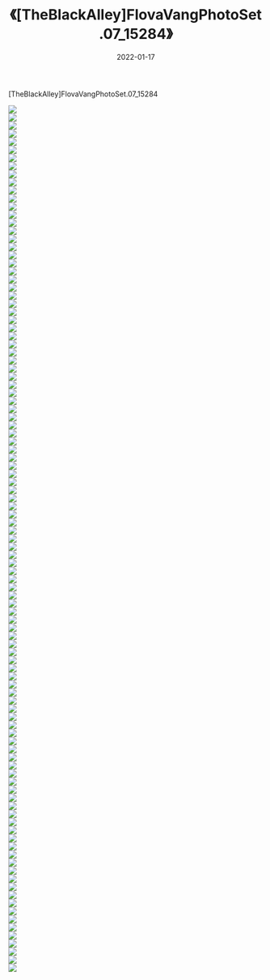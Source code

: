 ﻿---
layout: post
title:  《[TheBlackAlley]FlovaVangPhotoSet.07_15284》
date:   2022-01-17
img: http://imgx.orgx.ga/漏D/2022/[TheBlackAlley]FlovaVangPhotoSet.07_15284/000.jpg
categories: [美女, 清纯, 唯美]
---

[TheBlackAlley]FlovaVangPhotoSet.07_15284

  ![](http://imgx.orgx.ga/漏D/2022/[TheBlackAlley]FlovaVangPhotoSet.07_15284/001.jpg) <br> ![](http://imgx.orgx.ga/漏D/2022/[TheBlackAlley]FlovaVangPhotoSet.07_15284/002.jpg) <br> ![](http://imgx.orgx.ga/漏D/2022/[TheBlackAlley]FlovaVangPhotoSet.07_15284/003.jpg) <br> ![](http://imgx.orgx.ga/漏D/2022/[TheBlackAlley]FlovaVangPhotoSet.07_15284/004.jpg) <br> ![](http://imgx.orgx.ga/漏D/2022/[TheBlackAlley]FlovaVangPhotoSet.07_15284/005.jpg) <br> ![](http://imgx.orgx.ga/漏D/2022/[TheBlackAlley]FlovaVangPhotoSet.07_15284/006.jpg) <br> ![](http://imgx.orgx.ga/漏D/2022/[TheBlackAlley]FlovaVangPhotoSet.07_15284/007.jpg) <br> ![](http://imgx.orgx.ga/漏D/2022/[TheBlackAlley]FlovaVangPhotoSet.07_15284/008.jpg) <br> ![](http://imgx.orgx.ga/漏D/2022/[TheBlackAlley]FlovaVangPhotoSet.07_15284/009.jpg) <br> ![](http://imgx.orgx.ga/漏D/2022/[TheBlackAlley]FlovaVangPhotoSet.07_15284/010.jpg) <br> ![](http://imgx.orgx.ga/漏D/2022/[TheBlackAlley]FlovaVangPhotoSet.07_15284/011.jpg) <br> ![](http://imgx.orgx.ga/漏D/2022/[TheBlackAlley]FlovaVangPhotoSet.07_15284/012.jpg) <br> ![](http://imgx.orgx.ga/漏D/2022/[TheBlackAlley]FlovaVangPhotoSet.07_15284/013.jpg) <br> ![](http://imgx.orgx.ga/漏D/2022/[TheBlackAlley]FlovaVangPhotoSet.07_15284/014.jpg) <br> ![](http://imgx.orgx.ga/漏D/2022/[TheBlackAlley]FlovaVangPhotoSet.07_15284/015.jpg) <br> ![](http://imgx.orgx.ga/漏D/2022/[TheBlackAlley]FlovaVangPhotoSet.07_15284/016.jpg) <br> ![](http://imgx.orgx.ga/漏D/2022/[TheBlackAlley]FlovaVangPhotoSet.07_15284/017.jpg) <br> ![](http://imgx.orgx.ga/漏D/2022/[TheBlackAlley]FlovaVangPhotoSet.07_15284/018.jpg) <br> ![](http://imgx.orgx.ga/漏D/2022/[TheBlackAlley]FlovaVangPhotoSet.07_15284/019.jpg) <br> ![](http://imgx.orgx.ga/漏D/2022/[TheBlackAlley]FlovaVangPhotoSet.07_15284/020.jpg) <br> ![](http://imgx.orgx.ga/漏D/2022/[TheBlackAlley]FlovaVangPhotoSet.07_15284/021.jpg) <br> ![](http://imgx.orgx.ga/漏D/2022/[TheBlackAlley]FlovaVangPhotoSet.07_15284/022.jpg) <br> ![](http://imgx.orgx.ga/漏D/2022/[TheBlackAlley]FlovaVangPhotoSet.07_15284/023.jpg) <br> ![](http://imgx.orgx.ga/漏D/2022/[TheBlackAlley]FlovaVangPhotoSet.07_15284/024.jpg) <br> ![](http://imgx.orgx.ga/漏D/2022/[TheBlackAlley]FlovaVangPhotoSet.07_15284/025.jpg) <br> ![](http://imgx.orgx.ga/漏D/2022/[TheBlackAlley]FlovaVangPhotoSet.07_15284/026.jpg) <br> ![](http://imgx.orgx.ga/漏D/2022/[TheBlackAlley]FlovaVangPhotoSet.07_15284/027.jpg) <br> ![](http://imgx.orgx.ga/漏D/2022/[TheBlackAlley]FlovaVangPhotoSet.07_15284/028.jpg) <br> ![](http://imgx.orgx.ga/漏D/2022/[TheBlackAlley]FlovaVangPhotoSet.07_15284/029.jpg) <br> ![](http://imgx.orgx.ga/漏D/2022/[TheBlackAlley]FlovaVangPhotoSet.07_15284/030.jpg) <br> ![](http://imgx.orgx.ga/漏D/2022/[TheBlackAlley]FlovaVangPhotoSet.07_15284/031.jpg) <br> ![](http://imgx.orgx.ga/漏D/2022/[TheBlackAlley]FlovaVangPhotoSet.07_15284/032.jpg) <br> ![](http://imgx.orgx.ga/漏D/2022/[TheBlackAlley]FlovaVangPhotoSet.07_15284/033.jpg) <br> ![](http://imgx.orgx.ga/漏D/2022/[TheBlackAlley]FlovaVangPhotoSet.07_15284/034.jpg) <br> ![](http://imgx.orgx.ga/漏D/2022/[TheBlackAlley]FlovaVangPhotoSet.07_15284/035.jpg) <br> ![](http://imgx.orgx.ga/漏D/2022/[TheBlackAlley]FlovaVangPhotoSet.07_15284/036.jpg) <br> ![](http://imgx.orgx.ga/漏D/2022/[TheBlackAlley]FlovaVangPhotoSet.07_15284/037.jpg) <br> ![](http://imgx.orgx.ga/漏D/2022/[TheBlackAlley]FlovaVangPhotoSet.07_15284/038.jpg) <br> ![](http://imgx.orgx.ga/漏D/2022/[TheBlackAlley]FlovaVangPhotoSet.07_15284/039.jpg) <br> ![](http://imgx.orgx.ga/漏D/2022/[TheBlackAlley]FlovaVangPhotoSet.07_15284/040.jpg) <br> ![](http://imgx.orgx.ga/漏D/2022/[TheBlackAlley]FlovaVangPhotoSet.07_15284/041.jpg) <br> ![](http://imgx.orgx.ga/漏D/2022/[TheBlackAlley]FlovaVangPhotoSet.07_15284/042.jpg) <br> ![](http://imgx.orgx.ga/漏D/2022/[TheBlackAlley]FlovaVangPhotoSet.07_15284/043.jpg) <br> ![](http://imgx.orgx.ga/漏D/2022/[TheBlackAlley]FlovaVangPhotoSet.07_15284/044.jpg) <br> ![](http://imgx.orgx.ga/漏D/2022/[TheBlackAlley]FlovaVangPhotoSet.07_15284/045.jpg) <br> ![](http://imgx.orgx.ga/漏D/2022/[TheBlackAlley]FlovaVangPhotoSet.07_15284/046.jpg) <br> ![](http://imgx.orgx.ga/漏D/2022/[TheBlackAlley]FlovaVangPhotoSet.07_15284/047.jpg) <br> ![](http://imgx.orgx.ga/漏D/2022/[TheBlackAlley]FlovaVangPhotoSet.07_15284/048.jpg) <br> ![](http://imgx.orgx.ga/漏D/2022/[TheBlackAlley]FlovaVangPhotoSet.07_15284/049.jpg) <br> ![](http://imgx.orgx.ga/漏D/2022/[TheBlackAlley]FlovaVangPhotoSet.07_15284/050.jpg) <br> ![](http://imgx.orgx.ga/漏D/2022/[TheBlackAlley]FlovaVangPhotoSet.07_15284/051.jpg) <br> ![](http://imgx.orgx.ga/漏D/2022/[TheBlackAlley]FlovaVangPhotoSet.07_15284/052.jpg) <br> ![](http://imgx.orgx.ga/漏D/2022/[TheBlackAlley]FlovaVangPhotoSet.07_15284/053.jpg) <br> ![](http://imgx.orgx.ga/漏D/2022/[TheBlackAlley]FlovaVangPhotoSet.07_15284/054.jpg) <br> ![](http://imgx.orgx.ga/漏D/2022/[TheBlackAlley]FlovaVangPhotoSet.07_15284/055.jpg) <br> ![](http://imgx.orgx.ga/漏D/2022/[TheBlackAlley]FlovaVangPhotoSet.07_15284/056.jpg) <br> ![](http://imgx.orgx.ga/漏D/2022/[TheBlackAlley]FlovaVangPhotoSet.07_15284/057.jpg) <br> ![](http://imgx.orgx.ga/漏D/2022/[TheBlackAlley]FlovaVangPhotoSet.07_15284/058.jpg) <br> ![](http://imgx.orgx.ga/漏D/2022/[TheBlackAlley]FlovaVangPhotoSet.07_15284/059.jpg) <br> ![](http://imgx.orgx.ga/漏D/2022/[TheBlackAlley]FlovaVangPhotoSet.07_15284/060.jpg) <br> ![](http://imgx.orgx.ga/漏D/2022/[TheBlackAlley]FlovaVangPhotoSet.07_15284/061.jpg) <br> ![](http://imgx.orgx.ga/漏D/2022/[TheBlackAlley]FlovaVangPhotoSet.07_15284/062.jpg) <br> ![](http://imgx.orgx.ga/漏D/2022/[TheBlackAlley]FlovaVangPhotoSet.07_15284/063.jpg) <br> ![](http://imgx.orgx.ga/漏D/2022/[TheBlackAlley]FlovaVangPhotoSet.07_15284/064.jpg) <br> ![](http://imgx.orgx.ga/漏D/2022/[TheBlackAlley]FlovaVangPhotoSet.07_15284/065.jpg) <br> ![](http://imgx.orgx.ga/漏D/2022/[TheBlackAlley]FlovaVangPhotoSet.07_15284/066.jpg) <br> ![](http://imgx.orgx.ga/漏D/2022/[TheBlackAlley]FlovaVangPhotoSet.07_15284/067.jpg) <br> ![](http://imgx.orgx.ga/漏D/2022/[TheBlackAlley]FlovaVangPhotoSet.07_15284/068.jpg) <br> ![](http://imgx.orgx.ga/漏D/2022/[TheBlackAlley]FlovaVangPhotoSet.07_15284/069.jpg) <br> ![](http://imgx.orgx.ga/漏D/2022/[TheBlackAlley]FlovaVangPhotoSet.07_15284/070.jpg) <br> ![](http://imgx.orgx.ga/漏D/2022/[TheBlackAlley]FlovaVangPhotoSet.07_15284/071.jpg) <br> ![](http://imgx.orgx.ga/漏D/2022/[TheBlackAlley]FlovaVangPhotoSet.07_15284/072.jpg) <br> ![](http://imgx.orgx.ga/漏D/2022/[TheBlackAlley]FlovaVangPhotoSet.07_15284/073.jpg) <br> ![](http://imgx.orgx.ga/漏D/2022/[TheBlackAlley]FlovaVangPhotoSet.07_15284/074.jpg) <br> ![](http://imgx.orgx.ga/漏D/2022/[TheBlackAlley]FlovaVangPhotoSet.07_15284/075.jpg) <br> ![](http://imgx.orgx.ga/漏D/2022/[TheBlackAlley]FlovaVangPhotoSet.07_15284/076.jpg) <br> ![](http://imgx.orgx.ga/漏D/2022/[TheBlackAlley]FlovaVangPhotoSet.07_15284/077.jpg) <br> ![](http://imgx.orgx.ga/漏D/2022/[TheBlackAlley]FlovaVangPhotoSet.07_15284/078.jpg) <br> ![](http://imgx.orgx.ga/漏D/2022/[TheBlackAlley]FlovaVangPhotoSet.07_15284/079.jpg) <br> ![](http://imgx.orgx.ga/漏D/2022/[TheBlackAlley]FlovaVangPhotoSet.07_15284/080.jpg) <br> ![](http://imgx.orgx.ga/漏D/2022/[TheBlackAlley]FlovaVangPhotoSet.07_15284/081.jpg) <br> ![](http://imgx.orgx.ga/漏D/2022/[TheBlackAlley]FlovaVangPhotoSet.07_15284/082.jpg) <br> ![](http://imgx.orgx.ga/漏D/2022/[TheBlackAlley]FlovaVangPhotoSet.07_15284/083.jpg) <br> ![](http://imgx.orgx.ga/漏D/2022/[TheBlackAlley]FlovaVangPhotoSet.07_15284/084.jpg) <br> ![](http://imgx.orgx.ga/漏D/2022/[TheBlackAlley]FlovaVangPhotoSet.07_15284/085.jpg) <br> ![](http://imgx.orgx.ga/漏D/2022/[TheBlackAlley]FlovaVangPhotoSet.07_15284/086.jpg) <br> ![](http://imgx.orgx.ga/漏D/2022/[TheBlackAlley]FlovaVangPhotoSet.07_15284/087.jpg) <br> ![](http://imgx.orgx.ga/漏D/2022/[TheBlackAlley]FlovaVangPhotoSet.07_15284/088.jpg) <br> ![](http://imgx.orgx.ga/漏D/2022/[TheBlackAlley]FlovaVangPhotoSet.07_15284/089.jpg) <br> ![](http://imgx.orgx.ga/漏D/2022/[TheBlackAlley]FlovaVangPhotoSet.07_15284/090.jpg) <br> ![](http://imgx.orgx.ga/漏D/2022/[TheBlackAlley]FlovaVangPhotoSet.07_15284/091.jpg) <br> ![](http://imgx.orgx.ga/漏D/2022/[TheBlackAlley]FlovaVangPhotoSet.07_15284/092.jpg) <br> ![](http://imgx.orgx.ga/漏D/2022/[TheBlackAlley]FlovaVangPhotoSet.07_15284/093.jpg) <br> ![](http://imgx.orgx.ga/漏D/2022/[TheBlackAlley]FlovaVangPhotoSet.07_15284/094.jpg) <br> ![](http://imgx.orgx.ga/漏D/2022/[TheBlackAlley]FlovaVangPhotoSet.07_15284/095.jpg) <br> ![](http://imgx.orgx.ga/漏D/2022/[TheBlackAlley]FlovaVangPhotoSet.07_15284/096.jpg) <br> ![](http://imgx.orgx.ga/漏D/2022/[TheBlackAlley]FlovaVangPhotoSet.07_15284/097.jpg) <br> ![](http://imgx.orgx.ga/漏D/2022/[TheBlackAlley]FlovaVangPhotoSet.07_15284/098.jpg) <br> ![](http://imgx.orgx.ga/漏D/2022/[TheBlackAlley]FlovaVangPhotoSet.07_15284/099.jpg) <br> ![](http://imgx.orgx.ga/漏D/2022/[TheBlackAlley]FlovaVangPhotoSet.07_15284/100.jpg) <br> ![](http://imgx.orgx.ga/漏D/2022/[TheBlackAlley]FlovaVangPhotoSet.07_15284/101.jpg) <br> ![](http://imgx.orgx.ga/漏D/2022/[TheBlackAlley]FlovaVangPhotoSet.07_15284/102.jpg) <br> ![](http://imgx.orgx.ga/漏D/2022/[TheBlackAlley]FlovaVangPhotoSet.07_15284/103.jpg) <br> ![](http://imgx.orgx.ga/漏D/2022/[TheBlackAlley]FlovaVangPhotoSet.07_15284/104.jpg) <br> ![](http://imgx.orgx.ga/漏D/2022/[TheBlackAlley]FlovaVangPhotoSet.07_15284/105.jpg) <br> ![](http://imgx.orgx.ga/漏D/2022/[TheBlackAlley]FlovaVangPhotoSet.07_15284/106.jpg) <br> ![](http://imgx.orgx.ga/漏D/2022/[TheBlackAlley]FlovaVangPhotoSet.07_15284/107.jpg) <br>